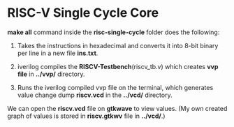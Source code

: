 # RISC-V Single Cycle Core

**make all** command inside the **risc-single-cycle** folder does the following:

1. Takes the instructions in hexadecimal and converts it into 8-bit binary per line in a new file **ins.txt**.

2. iverilog compiles the **RISCV-Testbench**(riscv_tb.v) which creates **vvp file** in **../vvp/** directory.

3. Runs the iverilog compiled vvp file on the terminal, which generates value change dump **riscv.vcd** in the **../vcd/** directory.

We can open the **riscv.vcd** file on **gtkwave** to view values. (My own created graph of values is stored in **riscv.gtkwv** file in **../vcd/**.)